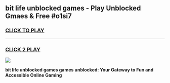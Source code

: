 
## bit life unblocked games - Play Unblocked Gmaes & Free #o1si7
<h3>
<a href="https://news.freeplayer.one?title=bit_life_unblocked_games&ref=26F">CLICK TO PLAY</a></h3>
<hr>

<h3>
<a href="https://news.freeplayer.one?title=bit_life_unblocked_games&ref=26F">CLICK 2 PLAY</a>
  
</h3>

<a href="https://news.freeplayer.one?title=bit_life_unblocked_games&ref=26F/"><img src="https://clearcache.store/games.png"></a>


**bit life unblocked games games unblocked: Your Gateway to Fun and Accessible Online Gaming**

